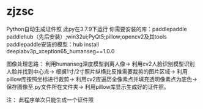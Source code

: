 # zjzsc
Python自动生成证件照
此py在3.7.9下运行
你需要安装的库：paddlepaddle paddlehub（先后安装）;win32ui;PyQt5;pillow;opencv2及其tools
paddlepaddle安装的模型：hub install deeplabv3p_xception65_humanseg==1.0.0

图像处理思路：
利用humanseg深度模型剥离人像→
利用cv2人脸识别模型识别人脸并找到中心点→
根据1寸/2寸照片纵横比反推需要裁剪的图片区域→
利用pillow库按照坐标进行裁剪→
利用cv2库遍历全像素点并填充透明像素点为底色→
保存图像至.py文件所在文件夹→
利用pillow库显示生成好的证件照。

注：
此程序单次只能生成一个证件照
